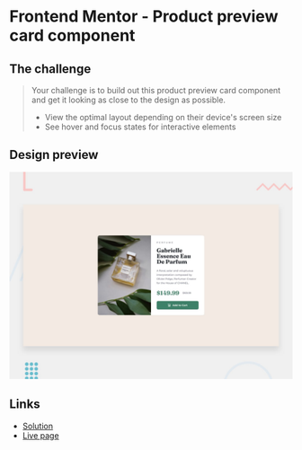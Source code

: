 # Frontend Mentor - Product preview card component

## The challenge

> Your challenge is to build out this product preview card component and get it looking as close to the design as possible.
> - View the optimal layout depending on their device's screen size
> - See hover and focus states for interactive elements

## Design preview

![Design preview](./design/desktop-preview.jpg)

## Links

* [Solution](https://www.frontendmentor.io/solutions/product-preview-card-component-DO1jN5PkNI)
* [Live page](https://edvvarrd.github.io/fm-solution-1)
